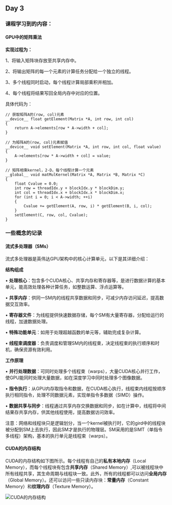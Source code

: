 ## Day 3

### 课程学习到的内容：

#### GPU中的矩阵乘法

**实现过程为：**

1、将输入矩阵块存放至共享内存中。

2、将输出矩阵的每一个元素的计算任务分配给一个独立的线程。

3、多个线程同时启动，每个线程计算局部乘积并相加。

4、每个线程将结果写回全局内存中对应的位置。

具体代码为：

```
// 获取矩阵A的(row, col)元素
__device__ float getElement(Matrix *A, int row, int col)
{
	return A->elements[row * A->width + col];
}

// 为矩阵A的(row, col)元素赋值
__device__ void setElement(Matrix *A, int row, int col, float value)
{
	A->elements[row * A->width + col] = value;
}

// 矩阵相乘kernel，2-D，每个线程计算一个元素
__global__ void matMulKernel(Matrix *A, Matrix *B, Matrix *C)
{
	float Cvalue = 0.0;
	int row = threadIdx.y + blockIdx.y * blockDim.y;
	int col = threadIdx.x + blockIdx.x * blockDim.x;
	for (int i = 0; i < A->width; ++i)
	{
		Cvalue += getElement(A, row, i) * getElement(B, i, col);
	}
	setElement(C, row, col, Cvalue);
}
```

### 一些概念的记录

#### 流式多处理器（SMs）

流式多处理器是英伟达GPU架构中的核心计算单元，以下是其详细介绍：

**结构组成**

• **处理核心**：包含多个CUDA核心、共享内存和寄存器等，是进行数据计算的基本单元，能高效处理各种计算任务，如整数运算、浮点运算等。

• **共享内存**：供同一SM内的线程共享数据和同步，可减少内存访问延迟，提高数据交互效率。

• **寄存器文件**：为线程提供快速数据存储，每个SM有大量寄存器，分配给运行的线程，加速数据处理。

• **特殊功能单元**：如用于处理超越函数的单元等，辅助完成复杂计算。

• **线程束调度器**：负责调度和管理SM内的线程束，决定线程束的执行顺序和时机，确保资源有效利用。

**工作原理**

• **并行处理数据**：可同时处理多个线程束（warps），大量CUDA核心并行工作，使GPU能同时处理大量数据，如在深度学习中同时处理多个图像数据。

• **指令执行**：从GPU内存取指令和数据，在CUDA核心执行，线程束内线程按顺序执行相同指令，处理不同数据元素，实现单指令多数据（SIMD）操作。

• **数据共享与同步**：线程通过共享内存交换数据和同步，如在计算中，线程将中间结果存共享内存，供其他线程使用，提高数据访问效率。

注意：网络和线程块只是逻辑划分，当一个kernel被执行时，它的gird中的线程块被分配到SM上去执行，因此SM才是执行的物理层。SM采用的是SIMT（单指令多线程）架构，基本的执行单元是线程束（warps）。

#### CUDA的内存结构

CUDA的内存结构如下图所示。每个线程有自己的**私有本地内存**（Local Memory），而每个线程块有包含**共享内存**（Shared Memory）,可以被线程块中所有线程共享，其生命周期与线程块一致。此外，所有的线程都可以访问**全局内存**（Global Memory）。还可以访问一些只读内存块：**常量内存**（Constant Memory）和**纹理内存**（Texture Memory）。

![CUDA的内存结构](.\CUDA的内存结构.png)